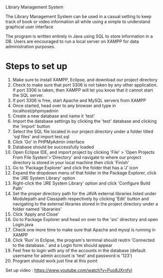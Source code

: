 Library Management System

The Library Management System can be used in a casual setting to keep track of book or video information all while using a simple to understand graphical user interface

The program is written entirely in Java using SQL to store information in a DB. Users are encouraged to run a local server on XAMPP for data administration purposes.

# Steps to set up
1. Make sure to install XAMPP, Eclipse, and download our project directory
2. Check to make sure that port 3306 is not taken by any other application. If port 3306 is taken, then XAMPP will let you know that it cannot start the SQL server. 
3. If port 3306 is free, start Apache and MySQL servers from XAMPP
4. Once started, head over to any browser and type in localhost/phpmyadmin
5. Create a new database and name it 'test'
6. Import the database settings by clicking the 'test' database and clicking the 'import' button
7. Select the SQL file located in our project directory under a folder titled 'sql files' and import test.sql 
8. Click 'Go' in PHPMyAdmin interface
9. Database should be successfully loaded
10. Open Eclipse IDE, and import project by clicking 'File' > 'Open Projects From File System'>'Directory' and navigate to where our project directory is stored in your local machine then click 'Finish'
11. Go to 'Package Explorer' and click the folder that has a 'J' icon 
12. Expand the dropdown menu of that folder in the Package Explorer, click the 'JRE System Library' option
13. Right-click the 'JRE System Library' option and click 'Configure Build Path'
14. Set the proper directory path for the JAVA external libraries listed under Modulepath and Classpath respectively by clicking 'Edit' button and navigating to the external libraries stored in the project directory under a folder named 'libararies'
15. Click 'Apply and Close'
16. Go to Package Explorer and head on over to the 'src' directory and open Login.java
17. Check one more time to make sure that Apache and mysql is running in XAMPP
18. Click 'Run' in Eclipse, the program's terminal should reutrn 'Connected to the database..' and a Login form should appear
19. Feel free to login with any of the accounts in the database (default username for admin account is 'test' and password is '123')
20. Program should work just fine at this point

Set up video : https://www.youtube.com/watch?v=Puo8JXrnfyI
